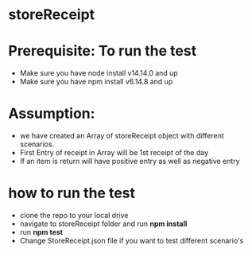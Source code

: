 # storeReceipt

# Prerequisite: To run the test
- Make sure you have node install v14.14.0 and up
- Make sure you have npm install v6.14.8 and up

# Assumption:
- we have created an Array of storeReceipt object with different scenarios. 
- First Entry of receipt in Array will be 1st receipt of the day
- If an item is return will have positive entry as well as negative entry


# how to run the test
- clone the repo to your local drive
- navigate to storeReceipt folder and run **npm install**
- run **npm test**
- Change StoreReceipt.json file if you want to test different scenario's